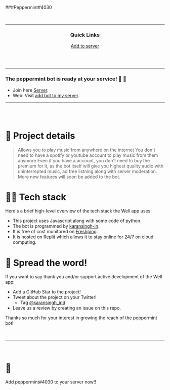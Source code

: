 ###Peppermint#4030

<br />

---

<div align='center'>
  
### Quick Links
  

  

  
<a href='https://discord.com/api/oauth2/authorize?client_id=973177181259857970&permissions=1644971949559&scope=bot'>Add to server
  

  
</a>
  
<br />
  
<br />
  

  
</div>

---

### The peppermint bot is ready at your service! 🥳 🚀

- Join here [Server](https://apps.apple.com/us/app/well-reboot-your-mindset/id1573357406).
- Web: Visit [add bot to my server](https://discord.com/api/oauth2/authorize?client_id=973177181259857970&permissions=1644971949559&scope=bot).

---

<br />



<br />

# 🧐 Project details

>Allows you to play music from anywhere on the internet
>You don't need to have a spotify or youtube account to play music from them anymore
>Even if you have a account, you don't need to buy the premium for it, as the bot itself will give you highest quality audio with uninterrepted music, ad free listning along with server moderation.
>More new features will soon be added to the bot.



# 👨‍💻 Tech stack

Here's a brief high-level overview of the tech stack the Well app uses:

- This project uses Javascript along with some code of python.
- The bot is programmed by [karansingh-in](https://www.github.com/karansingh-in).
- It is free of cost monitored on [Freshping](https://www.freshworks.com/website-monitoring/signup/). 
- It is hosted on [Replit](https://replit.com/~) which allows it to stay online for 24/7 on cloud computing.



# 🌟 Spread the word!

If you want to say thank you and/or support active development of the Well app:

- Add a GitHub Star to the project!
- Tweet about the project on your Twitter!
  - Tag [@karansingh_ind](https://twitter.com/karansingh_ind)
- Leave us a review by creating an issue on this repo.

Thanks so much for your interest in growing the reach of the peppermint bot!



<br />

---

<br />

# 💛
Add peppermint#4030 to your server now!!
